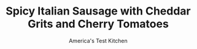 ---
layout: ../../layouts/MarkdownPostLayout.astro
title: Spicy Italian Sausage with Cheddar Grits and Cherry Tomatoes
author: America's Test Kitchen
pubDate: 2023-03-15
description: "Cheesy Southern-style grits stand in for the polenta in this simple sausage fry-up."
image_url: https://res.cloudinary.com/hksqkdlah/image/upload/ar_1:1,c_fill,dpr_2.0,f_auto,fl_lossy.progressive.strip_profile,g_faces:auto,q_auto:low,w_344/SFS_CheddarGritsSpicySauteedItalianSausageCherryTomatoes-34_bhv491
tags: ["Main Courses","Italian","Pork","Weeknight"]
calories: 2051
protein: 29
carbohydrates: 33
fats: 
fiber: 3
ingredients: ["3 cups, water","3 tablespoons, unsalted butter","1 teaspoon, table salt, divided","1/4 teaspoon, pepper","3/4 cup, quick-cooking grits","4 ounces, sharp cheddar cheese, shredded (1 cup)","1 pound, sweet Italian sausage, casings removed","1 , onion, chopped fine","10 ounces, cherry tomatoes, halved","3 tablespoons chopped, jarred hot cherry peppers, plus 1 tablespoon brine","3/4 cup, chicken broth"]
serves: 4
time: "30 minutes"
instructions: ["Bring water, butter, ¾ teaspoon salt, and pepper to boil in large saucepan over high heat. Whisk in grits. Cover, reduce heat to low, and cook, whisking occasionally, until grits are cooked through, 5 to 7 minutes. Off heat, stir in cheddar. Set aside and cover to keep warm.","Cook sausage and onion in 12-inch nonstick skillet over medium-high heat until sausage is cooked through and onion is lightly browned, 5 to 7 minutes, breaking up sausage with wooden spoon. Off heat, using slotted spoon, transfer sausage and onion to bowl; set aside. Pour off all but 1 tablespoon fat from skillet.","Heat fat left in skillet over medium-high heat until just smoking. Add tomatoes and remaining ¼ teaspoon salt and cook, without stirring, until just starting to brown, about 3 minutes. Stir in peppers and cook until tender, about 2 minutes. Add broth, pepper brine, and reserved sausage mixture to skillet and cook until slightly thickened, about 3 minutes. Serve sausage mixture on top of grits."]
nutrition: ["567 mg Potassium","325 mg Phosphorus","245 mg Calcium","2 mg Iron","47 mg Magnesium","1206 mg Sodium","3 mg Zinc","29 g Fat","4 mg Niacin (B3)","9 g Monounsaturated","1 g Polyunsaturated","22 mg Vitamin C","87 mg Cholesterol","14 g Saturated","3 g Fiber","38 µg Folic acid","43 µg Folate (food)","4 g Sugars","8 µg Vitamin K","421 g Water","33 g Carbs","108 µg Folate equivalent (total)","29 g Protein","1 mg Vitamin E","1 µg Vitamin B12","193 µg Vitamin A","512 kcal Energy","2051 calories"]
notes: "Serve sprinkled with thinly sliced scallions. We developed this recipe using Quaker Quick 5-Minute Grits."
---
